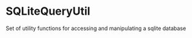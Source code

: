 SQLiteQueryUtil
===============

Set of utility functions for accessing and manipulating a sqlite database
